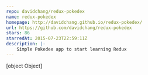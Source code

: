 ```yaml
---
repo: davidchang/redux-pokedex
name: redux-pokedex
homepage: http://davidchang.github.io/redux-pokedex/
url: https://github.com/davidchang/redux-pokedex
stars: 86
starredAt: 2015-07-23T22:59:11Z
description: |-
    Simple Pokedex app to start learning Redux
---
```


[object Object]
